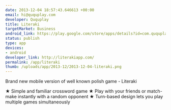 ```yaml
--- 
date: 2013-12-04 18:57:43.646613 +00:00
email: hi@ququplay.com
developer: Ququplay
title: Literaki
targetMarket: Business
android_link: https://play.google.com/store/apps/details?id=com.ququplay.literaki
status: publish
type: app
devices: 
- android
developer_link: http://literakiapp.com/
permalink: /app/literaki
thumb: /uploads/app/2013-12/2013-12-04-literaki.png
---
```


Brand new mobile version of well known polish game - Literaki

★ Simple and familiar crossword game
★ Play with your friends or match-make instantly with a random opponent
★ Turn-based design lets you play multiple games simultaneously
